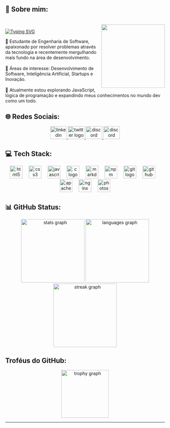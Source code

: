 <h2 align="left">💫 Sobre mim:</h2>



<br clear="both">

<img align="right" height="200" src="https://i.gifer.com/1j6F.gif"  />



<a href="https://git.io/typing-svg"><img src="https://readme-typing-svg.demolab.com?font=Fira+Code&weight=200&size=25&duration=2200&pause=1000&color=F7F7F7&center=true&vCenter=true&multiline=true&repeat=false&width=350&lines=%F0%9F%91%8B+Ol%C3%A1!++Eu+sou+o+Augusto!" alt="Typing SVG" /></a>



<p align="left">📖 Estudante de Engenharia de Software, apaixonado por resolver problemas através da tecnologia e recentemente mergulhando mais fundo na área de desenvolvimento.<br><br>🌱 Áreas de interesse: Desenvolvimento de Software, Inteligência Artificial, Startups e Inovação.<br><br>🚀 Atualmente estou explorando JavaScript, lógica de programação e expandindo meus conhecimentos no mundo dev como um todo.</p>



<h2 align="left">🌐 Redes Sociais:</h2>


 
<div align="center">
  <a href="https://www.linkedin.com/in/augusto-corr%C3%AAa-6537a8276/" target="_blank">
    <img src="https://raw.githubusercontent.com/maurodesouza/profile-readme-generator/master/src/assets/icons/social/linkedin/default.svg" width="52" height="40" alt="linkedin logo"  />
  </a>
  <a href="https://x.com/Augustogatti_" target="_blank">
    <img src="https://cdn.simpleicons.org/x/FFFFFF/ffffff" width="52" height="40" alt="twitter logo"  />
  </a>
  <a href="https://discord.gg/NwJcK3FFbE" target="_blank">
    <img src="https://raw.githubusercontent.com/maurodesouza/profile-readme-generator/master/src/assets/icons/social/discord/default.svg" width="52" height="40" alt="discord logo"  />
  </a>
    <a href="https://br.pinterest.com/augustogatti_/" target="_blank">
    <img src="https://cdn.simpleicons.org/pinterest/FFFFFF/f80000" width="52" height="40" alt="discord logo"  />
  </a>
</div>


<h2 align="left">💻 Tech Stack:</h2>



<div align="center">
  <img src="https://cdn.jsdelivr.net/gh/devicons/devicon/icons/html5/html5-original.svg" height="40" alt="html5 logo"  />
  <img width="12" />
  <img src="https://cdn.jsdelivr.net/gh/devicons/devicon/icons/css3/css3-original.svg" height="40" alt="css3 logo"  />
  <img width="12" />
  <img src="https://cdn.jsdelivr.net/gh/devicons/devicon/icons/javascript/javascript-original.svg" height="40" alt="javascript logo"  />
  <img width="12" />
  <img src="https://cdn.jsdelivr.net/gh/devicons/devicon/icons/c/c-original.svg" height="40" alt="c logo"  />
  <img width="12" />
  <img src="https://cdn.jsdelivr.net/gh/devicons/devicon/icons/markdown/markdown-original.svg" height="40" alt="markdown logo"  />
  <img width="12" />
  <img src="https://cdn.jsdelivr.net/gh/devicons/devicon/icons/npm/npm-original-wordmark.svg" height="40" alt="npm logo"  />
  <img width="12" />
  <img src="https://cdn.jsdelivr.net/gh/devicons/devicon/icons/git/git-original.svg" height="40" alt="git logo"  />
  <img width="12" />
  <img src="https://cdn.jsdelivr.net/gh/devicons/devicon/icons/github/github-original.svg" height="40" alt="github logo"  />
  <img width="12" />
  <img src="https://cdn.jsdelivr.net/gh/devicons/devicon/icons/apache/apache-original.svg" height="40" alt="apache logo"  />
  <img width="12" />
  <img src="https://cdn.jsdelivr.net/gh/devicons/devicon/icons/nginx/nginx-original.svg" height="40" alt="nginx logo"  />
  <img width="12" />
  <img src="https://cdn.jsdelivr.net/gh/devicons/devicon/icons/photoshop/photoshop-plain.svg" height="40" alt="photoshop logo"  />
</div>


<h2 align="left">📊 GitHub Status:</h2>



<div align="center">
  <img src="https://github-readme-stats.vercel.app/api?username=Augustbr01&hide_title=false&hide_rank=false&show_icons=true&include_all_commits=true&count_private=true&disable_animations=false&theme=blue-green&locale=pt-br&hide_border=false&order=1" height="200" alt="stats graph"  />
  <img src="https://github-readme-stats.vercel.app/api/top-langs?username=Augustbr01&locale=pt-br&hide_title=false&layout=compact&card_width=320&langs_count=5&theme=blue-green&hide_border=false&order=2" height="200" alt="languages graph"  />
  <img src="https://streak-stats.demolab.com?user=Augustbr01&locale=pt-br&mode=daily&theme=blue-green&hide_border=false&border_radius=5&date_format=j/n%5B/Y%5D&order=3" height="200" alt="streak graph"  />
</div>



<h2 align="left">Troféus do GitHub:</h2>



<div align="center">
  <img src="https://github-profile-trophy.vercel.app?username=Augustbr01&theme=matrix&column=4&row=1&margin-w=30&margin-h=1&no-bg=true&no-frame=true&order=4" height="150" alt="trophy graph"  />
</div>

---
